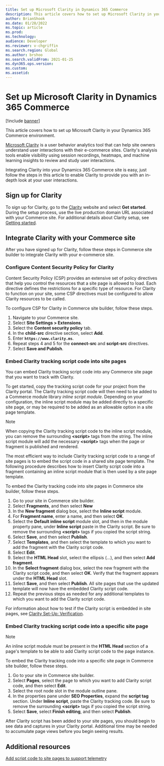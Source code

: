 ```yaml
---
title: Set up Microsoft Clarity in Dynamics 365 Commerce
description: This article covers how to set up Microsoft Clarity in your Dynamics 365 Commerce environment.
author: BrianShook
ms.date: 01/28/2022
ms.topic: article
ms.prod: 
ms.technology: 
audience: Developer
ms.reviewer: v-chgriffin
ms.search.region: Global
ms.author: brshoo
ms.search.validFrom: 2021-01-25
ms.dyn365.ops.version: 
ms.custom: 
ms.assetid: 
---
```


# Set up Microsoft Clarity in Dynamics 365 Commerce

[!include [banner](includes/banner.md)]

This article covers how to set up Microsoft Clarity in your Dynamics 365 Commerce environment. 

[Microsoft Clarity](https://clarity.microsoft.com/) is a user behavior analytics tool that can help site owners understand user interactions with their e-commerce sites. Clarity's analysis tools enable visibility using session recordings, heatmaps, and machine learning insights to review and study user interactions. 

Integrating Clarity into your Dynamics 365 Commerce site is easy, just follow the steps in this article to enable Clarity to provide you with an in-depth look at your user interactions.

## Sign up for Clarity

To sign up for Clarity, go to the [Clarity](https://clarity.microsoft.com/) website and select **Get started**. During the setup process, use the live production domain URL associated with your Commerce site. For additional details about Clarity setup, see [Getting started](/clarity/getting-started).

## Integrate Clarity with your Commerce site

After you have signed up for Clarity, follow these steps in Commerce site builder to integrate Clarity with your e-commerce site.

### Configure Content Security Policy for Clarity

Content Security Policy (CSP) provides an extensive set of policy directives that help you control the resources that a site page is allowed to load. Each directive defines the restrictions for a specific type of resource. For Clarity to function on your site, some CSP directives must be configured to allow Clarity resources to be called. 

To configure CSP for Clarity in Commerce site builder, follow these steps.

1. Navigate to your Commerce site.
1. Select **Site Settings \> Extensions**.
1. Select the **Content security policy** tab.
1. In the **child-src** directive section, select **Add**.
1. Enter **``https://www.clarity.ms``**.
1. Repeat steps 4 and 5 for the **connect-src** and **script-src** directives.
1. Select **Save and Publish**.

### Embed Clarity tracking script code into site pages

You can embed Clarity tracking script code into any Commerce site page that you want to track with Clarity.

To get started, copy the tracking script code for your project from the Clarity portal. The Clarity tracking script code will then need to be added to a Commerce module library *inline script module*. Depending on your configuration, the inline script module may be added directly to a specific site page, or may be required to be added as an allowable option in a site page template. 

> [!NOTE]
> When copying the Clarity tracking script code to the inline script module, you can remove the surrounding **\<script\>** tags from the string. The inline script module will add the necessary **\<script\>** tags when the page or fragment is published and rendered.

The most efficient way to include Clarity tracking script code to a range of site pages is to embed the script code in a shared site page template. The following procedure describes how to insert Clarity script code into a fragment containing an inline script module that is then used by a site page template. 

To embed the Clarity tracking code into site pages in Commerce site builder, follow these steps.

1. Go to your site in Commerce site builder.
1. Select **Fragments**, and then select **New**
1. In the **New fragment** dialog box, select the **Inline script** module.
1. For **Fragment name**, enter a name, and then select **OK**.
1. Select the **Default inline script** module slot, and then in the module property pane, under **Inline script** paste in the Clarity script. Be sure to remove the surrounding **\<script\>** tags if you copied the script string.
1. Select **Save**, and then select **Publish**.
1. Select **Templates**, and then select the template to which you want to add the fragment with the Clarity script code.
1. Select **Edit**.
1. Select the **HTML Head** slot, select the ellipsis (...), and then select **Add fragment**.
1. In the **Select fragment** dialog box, select the new fragment with the Clarity script code, and then select **OK**. Verify that the fragment appears under the **HTML Head** slot.
1. Select **Save**, and then select **Publish**. All site pages that use the updated template will now have the embedded Clarity script code.
1. Repeat the previous steps as needed for any additional templates to which you want to add the Clarity script code.

For information about how to test if the Clarity script is embedded in site pages, see [Clarity Set-Up: Verification](/clarity/clarity-setup#verification).

### Embed Clarity tracking script code into a specific site page

> [!NOTE] 
> An inline script module must be present in the **HTML Head** section of a page's template to be able to add Clarity script code to the page instance.

To embed the Clarity tracking code into a specific site page in Commerce site builder, follow these steps.

1. Go to your site in Commerce site builder.
1. Select **Pages**, select the page to which you want to add Clarity script code, and then select **Edit**.
1. Select the root node slot in the module outline pane.
1. In the properties pane under **SEO Properties**, expand the **script tag** section. Under **Inline script**, paste the Clarity tracking code. Be sure to remove the surrounding **\<script\>** tags if you copied the script string.
1. Select **Save**, select **Finish editing**, and then select **Publish**.

After Clarity script has been added to your site pages, you should begin to see data and captures in your Clarity portal. Additional time may be needed to accumulate page views before you begin seeing results.

## Additional resources

[Add script code to site pages to support telemetry](add-telemetry.md)

